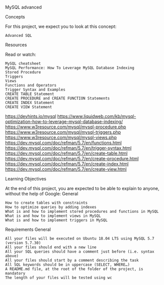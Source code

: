 MySQL advanced


Concepts

For this project, we expect you to look at this concept:

    Advanced SQL


Resources

Read or watch:

    MySQL cheatsheet
    MySQL Performance: How To Leverage MySQL Database Indexing
    Stored Procedure
    Triggers
    Views
    Functions and Operators
    Trigger Syntax and Examples
    CREATE TABLE Statement
    CREATE PROCEDURE and CREATE FUNCTION Statements
    CREATE INDEX Statement
    CREATE VIEW Statement
https://devhints.io/mysql
https://www.liquidweb.com/kb/mysql-optimization-how-to-leverage-mysql-database-indexing/
https://www.w3resource.com/mysql/mysql-procedure.php
https://www.w3resource.com/mysql/mysql-triggers.php
https://www.w3resource.com/mysql/mysql-views.php
https://dev.mysql.com/doc/refman/5.7/en/functions.html
https://dev.mysql.com/doc/refman/5.7/en/trigger-syntax.html
https://dev.mysql.com/doc/refman/5.7/en/create-table.html
https://dev.mysql.com/doc/refman/5.7/en/create-procedure.html
https://dev.mysql.com/doc/refman/5.7/en/create-index.html
https://dev.mysql.com/doc/refman/5.7/en/create-view.html

Learning Objectives

At the end of this project, you are expected to be able to explain to anyone, without the help of Google:
General

    How to create tables with constraints
    How to optimize queries by adding indexes
    What is and how to implement stored procedures and functions in MySQL
    What is and how to implement views in MySQL
    What is and how to implement triggers in MySQL

Requirements
General

    All your files will be executed on Ubuntu 18.04 LTS using MySQL 5.7 (version 5.7.30)
    All your files should end with a new line
    All your SQL queries should have a comment just before (i.e. syntax above)
    All your files should start by a comment describing the task
    All SQL keywords should be in uppercase (SELECT, WHERE…)
    A README.md file, at the root of the folder of the project, is mandatory
    The length of your files will be tested using wc
